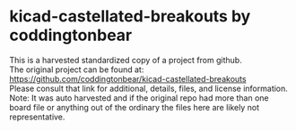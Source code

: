 
# kicad-castellated-breakouts by coddingtonbear  
This is a harvested standardized copy of a project from github.  
The original project can be found at:  
https://github.com/coddingtonbear/kicad-castellated-breakouts  
Please consult that link for additional, details, files, and license information.  
Note: It was auto harvested and if the original repo had more than one board file or anything out of the ordinary the files here are likely not representative.  
    